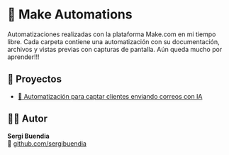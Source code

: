 # 🚀 Make Automations

Automatizaciones realizadas con la plataforma Make.com en mi tiempo libre. Cada carpeta contiene una automatización con su documentación, archivos y vistas previas con capturas de pantalla. Aún queda mucho por aprender!!! 

## 📂 Proyectos
- [📧 Automatización para captar clientes enviando correos con IA](captar-clientes-automation)

## 👨‍💻 Autor

**Sergi Buendia**  
🔗 [github.com/sergibuendia](https://github.com/sergibuendia)
